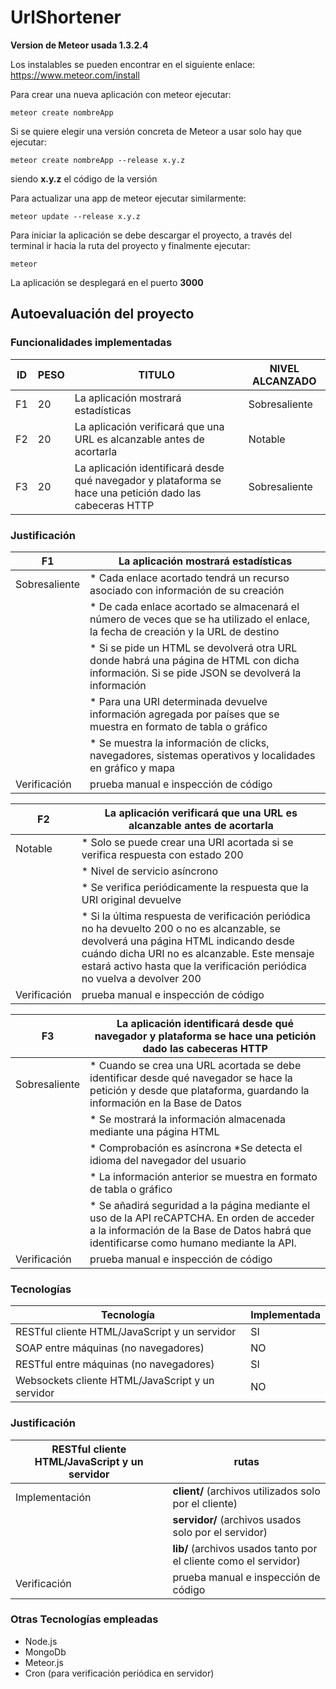 # UrlShortener

**Version de Meteor usada 1.3.2.4**

Los instalables se pueden encontrar en el siguiente enlace:
https://www.meteor.com/install

Para crear una nueva aplicación con meteor ejecutar:

    meteor create nombreApp 

Si se quiere elegir una versión concreta de Meteor a usar solo hay que ejecutar:


    meteor create nombreApp --release x.y.z 

siendo **x.y.z** el código de la versión


Para actualizar una app de meteor ejecutar similarmente:

    meteor update --release x.y.z


Para iniciar la aplicación se debe descargar el proyecto, a través
del terminal ir hacia la ruta del proyecto y finalmente ejecutar:

    meteor

La aplicación se desplegará en el puerto **3000**

## Autoevaluación del proyecto

### Funcionalidades implementadas
ID | PESO | TITULO | NIVEL ALCANZADO
------------ | ------------- | ------------- | -------------
F1 | 20 | La aplicación mostrará estadísticas | Sobresaliente
F2 | 20 | La aplicación verificará que una URL es alcanzable antes de acortarla | Notable
F3 | 20 | La aplicación identificará desde qué navegador y plataforma se hace una petición dado las cabeceras HTTP | Sobresaliente

### Justificación
F1 | La aplicación mostrará estadísticas
------------ | -------------
Sobresaliente | * Cada enlace acortado tendrá un recurso asociado con información de su creación 
              | * De cada enlace acortado se almacenará el número de veces que se ha utilizado el enlace, la fecha de creación y la URL de destino 
              | * Si se pide un HTML se devolverá otra URL donde habrá una página de HTML con dicha información. Si se pide JSON se devolverá la información 
              | * Para una URI determinada devuelve información agregada por países que se muestra en formato de tabla o gráfico 
              | * Se muestra la información de clicks, navegadores, sistemas operativos y localidades en gráfico y mapa 
Verificación | prueba manual e inspección de código

F2 | La aplicación verificará que una URL es alcanzable antes de acortarla
------------ | -------------
Notable | * Solo se puede crear una URI acortada si se verifica respuesta con estado 200 
        | * Nivel de servicio asíncrono 
        | * Se verifica periódicamente la respuesta que la URI original devuelve 
        | * Si la última respuesta de verificación periódica no ha devuelto 200 o no es alcanzable, se devolverá una página HTML indicando desde cuándo dicha URI no es alcanzable. Este mensaje estará activo hasta que la verificación periódica no vuelva a devolver 200
Verificación | prueba manual e inspección de código

F3 | La aplicación identificará desde qué navegador y plataforma se hace una petición dado las cabeceras HTTP
------------ | -------------
Sobresaliente | * Cuando se crea una URL acortada se debe identificar desde qué navegador se hace la petición y desde que plataforma, guardando la información en la Base de Datos 
              | * Se mostrará la información almacenada mediante una página HTML 
              | * Comprobación es asíncrona *Se detecta el idioma del navegador del usuario 
              | * La información anterior se muestra en formato de tabla o gráfico 
              | * Se añadirá seguridad a la página mediante el uso de la API reCAPTCHA. En orden de acceder a la información de la Base de Datos habrá que identificarse como humano mediante la API.
Verificación | prueba manual e inspección de código

### Tecnologías
Tecnología | Implementada 
------------ | ------------- 
RESTful cliente HTML/JavaScript y un servidor | SI
SOAP entre máquinas (no navegadores) | NO
RESTful entre máquinas (no navegadores) | SI
Websockets cliente HTML/JavaScript y un servidor | NO

### Justificación
RESTful cliente HTML/JavaScript y un servidor | rutas
------------ | ------------
Implementación | **client/** (archivos utilizados solo por el cliente)
               | **servidor/** (archivos usados solo por el servidor)
               | **lib/** (archivos usados tanto por el cliente como el servidor)
Verificación | 	prueba manual e inspección de código

### Otras Tecnologías empleadas
* Node.js
* MongoDb
* Meteor.js 
* Cron (para verificación periódica en servidor)
